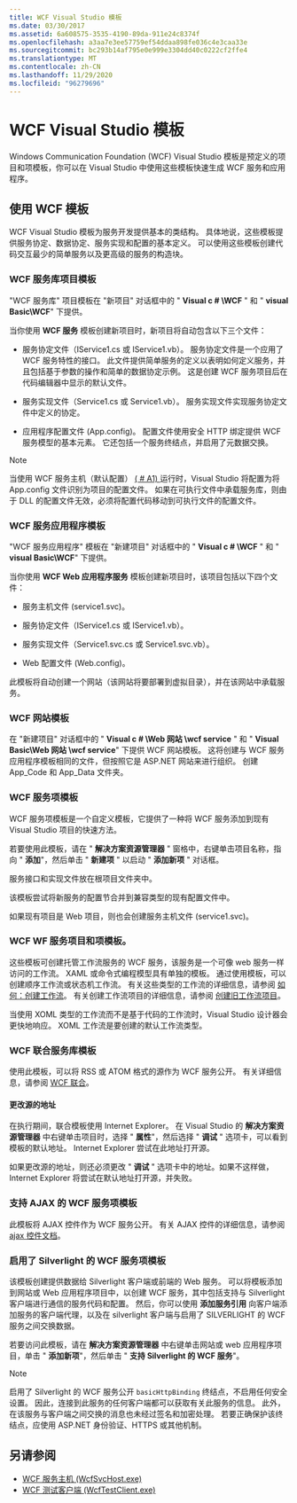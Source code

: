 ```yaml
---
title: WCF Visual Studio 模板
ms.date: 03/30/2017
ms.assetid: 6a608575-3535-4190-89da-911e24c8374f
ms.openlocfilehash: a3aa7e3ee57759ef54ddaa898fe036c4e3caa33e
ms.sourcegitcommit: bc293b14af795e0e999e3304dd40c0222cf2ffe4
ms.translationtype: MT
ms.contentlocale: zh-CN
ms.lasthandoff: 11/29/2020
ms.locfileid: "96279696"
---
```

# <a name="wcf-visual-studio-templates"></a>WCF Visual Studio 模板

Windows Communication Foundation (WCF) Visual Studio 模板是预定义的项目和项模板，你可以在 Visual Studio 中使用这些模板快速生成 WCF 服务和应用程序。  
  
## <a name="using-the-wcf-templates"></a>使用 WCF 模板  

 WCF Visual Studio 模板为服务开发提供基本的类结构。 具体地说，这些模板提供服务协定、数据协定、服务实现和配置的基本定义。 可以使用这些模板创建代码交互最少的简单服务以及更高级的服务的构造块。  
  
### <a name="wcf-service-library-project-template"></a>WCF 服务库项目模板  

 "WCF 服务库" 项目模板在 "新项目" 对话框中的 " **Visual c # \WCF** " 和 " **visual Basic\WCF**" 下提供。  
  
 当你使用 **WCF 服务** 模板创建新项目时，新项目将自动包含以下三个文件：  
  
- 服务协定文件（IService1.cs 或 IService1.vb）。 服务协定文件是一个应用了 WCF 服务特性的接口。 此文件提供简单服务的定义以表明如何定义服务，并且包括基于参数的操作和简单的数据协定示例。 这是创建 WCF 服务项目后在代码编辑器中显示的默认文件。  
  
- 服务实现文件（Service1.cs 或 Service1.vb）。 服务实现文件实现服务协定文件中定义的协定。  
  
- 应用程序配置文件 (App.config)。 配置文件使用安全 HTTP 绑定提供 WCF 服务模型的基本元素。 它还包括一个服务终结点，并启用了元数据交换。  
  
> [!NOTE]
> 当使用 WCF 服务主机（默认配置） [ ( # A1) ](wcf-service-host-wcfsvchost-exe.md)运行时，Visual Studio 将配置为将 App.config 文件识别为项目的配置文件。 如果在可执行文件中承载服务库，则由于 DLL 的配置文件无效，必须将配置代码移动到可执行文件的配置文件。  
  
### <a name="wcf-service-application-template"></a>WCF 服务应用程序模板  

 "WCF 服务应用程序" 模板在 "新建项目" 对话框中的 " **Visual c # \WCF** " 和 " **visual Basic\WCF**" 下提供。  
  
 当你使用 **WCF Web 应用程序服务** 模板创建新项目时，该项目包括以下四个文件：  
  
- 服务主机文件 (service1.svc)。  
  
- 服务协定文件（IService1.cs 或 IService1.vb）。  
  
- 服务实现文件（Service1.svc.cs 或 Service1.svc.vb）。  
  
- Web 配置文件 (Web.config)。  
  
 此模板将自动创建一个网站（该网站将要部署到虚拟目录），并在该网站中承载服务。  
  
### <a name="wcf-web-site-template"></a>WCF 网站模板  

 在 "新建项目" 对话框中的 " **Visual c # \Web 网站 \wcf service** " 和 " **Visual Basic\Web 网站 \wcf service**" 下提供 WCF 网站模板。 这将创建与 WCF 服务应用程序模板相同的文件，但按照它是 ASP.NET 网站来进行组织。 创建 App_Code 和 App_Data 文件夹。  
  
### <a name="wcf-service-item-template"></a>WCF 服务项模板  

 WCF 服务项模板是一个自定义模板，它提供了一种将 WCF 服务添加到现有 Visual Studio 项目的快速方法。  
  
 若要使用此模板，请在 " **解决方案资源管理器** " 窗格中，右键单击项目名称，指向 " **添加**"，然后单击 " **新建项** " 以启动 " **添加新项** " 对话框。  
  
 服务接口和实现文件放在根项目文件夹中。  
  
 该模板尝试将新服务的配置节合并到兼容类型的现有配置文件中。  
  
 如果现有项目是 Web 项目，则也会创建服务主机文件 (service1.svc)。  
  
### <a name="wcf-wf-service-project-and-item-template"></a>WCF WF 服务项目和项模板。  

 这些模板可创建托管工作流服务的 WCF 服务，该服务是一个可像 web 服务一样访问的工作流。 XAML 或命令式编程模型具有单独的模板。 通过使用模板，可以创建顺序工作流或状态机工作流。 有关这些类型的工作流的详细信息，请参阅 [如何：创建工作流](../windows-workflow-foundation/how-to-create-a-workflow.md)。 有关创建工作流项目的详细信息，请参阅 [创建旧工作流项目](/visualstudio/workflow-designer/developing-applications-with-the-workflow-designer)。  
  
 当使用 XOML 类型的工作流而不是基于代码的工作流时，Visual Studio 设计器会更快地响应。 XOML 工作流是要创建的默认工作流类型。  
  
### <a name="wcf-syndication-service-library-template"></a>WCF 联合服务库模板  

 使用此模板，可以将 RSS 或 ATOM 格式的源作为 WCF 服务公开。 有关详细信息，请参阅 [WCF 联合](./feature-details/wcf-syndication.md)。  
  
#### <a name="changing-the-address-of-the-feed"></a>更改源的地址  

 在执行期间，联合模板使用 Internet Explorer。 在 Visual Studio 的 **解决方案资源管理器** 中右键单击项目时，选择 " **属性**"，然后选择 " **调试** " 选项卡，可以看到模板的默认地址。 Internet Explorer 尝试在此地址打开源。  
  
 如果更改源的地址，则还必须更改 " **调试** " 选项卡中的地址。如果不这样做，Internet Explorer 将尝试在默认地址打开源，并失败。  
  
### <a name="ajax-enabled-wcf-service-item-template"></a>支持 AJAX 的 WCF 服务项模板  

 此模板将 AJAX 控件作为 WCF 服务公开。 有关 AJAX 控件的详细信息，请参阅 [ajax 控件文档](/aspnet/ajax/)。  
  
### <a name="silverlight-enabled-wcf-service-item-template"></a>启用了 Silverlight 的 WCF 服务项模板  

 该模板创建提供数据给 Silverlight 客户端或前端的 Web 服务。 可以将模板添加到网站或 Web 应用程序项目中，以创建 WCF 服务，其中包括支持与 Silverlight 客户端进行通信的服务代码和配置。 然后，你可以使用 **添加服务引用** 向客户端添加服务的客户端代理，以及在 silverlight 客户端与启用了 SILVERLIGHT 的 WCF 服务之间交换数据。  
  
 若要访问此模板，请在 **解决方案资源管理器** 中右键单击网站或 web 应用程序项目，单击 " **添加新项**"，然后单击 " **支持 Silverlight 的 WCF 服务**"。  
  
> [!NOTE]
> 启用了 Silverlight 的 WCF 服务公开 `basicHttpBinding` 终结点，不启用任何安全设置。 因此，连接到此服务的任何客户端都可以获取有关此服务的信息。 此外，在该服务与客户端之间交换的消息也未经过签名和加密处理。 若要正确保护该终结点，应使用 ASP.NET 身份验证、HTTPS 或其他机制。  
  
## <a name="see-also"></a>另请参阅

- [WCF 服务主机 (WcfSvcHost.exe)](wcf-service-host-wcfsvchost-exe.md)
- [WCF 测试客户端 (WcfTestClient.exe)](wcf-test-client-wcftestclient-exe.md)
